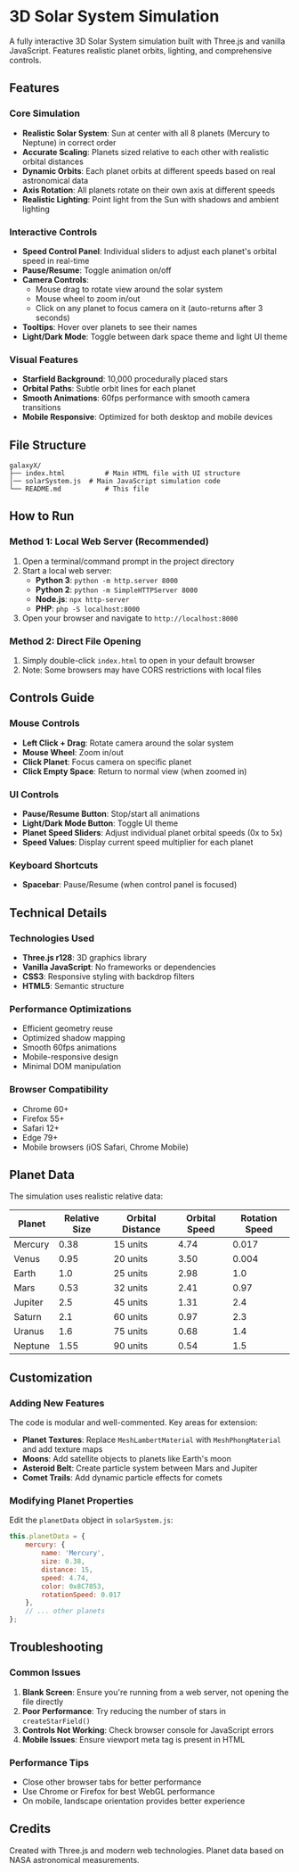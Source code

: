 # 3D Solar System Simulation

A fully interactive 3D Solar System simulation built with Three.js and vanilla JavaScript. Features realistic planet orbits, lighting, and comprehensive controls.

## Features

### Core Simulation
- **Realistic Solar System**: Sun at center with all 8 planets (Mercury to Neptune) in correct order
- **Accurate Scaling**: Planets sized relative to each other with realistic orbital distances
- **Dynamic Orbits**: Each planet orbits at different speeds based on real astronomical data
- **Axis Rotation**: All planets rotate on their own axis at different speeds
- **Realistic Lighting**: Point light from the Sun with shadows and ambient lighting

### Interactive Controls
- **Speed Control Panel**: Individual sliders to adjust each planet's orbital speed in real-time
- **Pause/Resume**: Toggle animation on/off
- **Camera Controls**: 
  - Mouse drag to rotate view around the solar system
  - Mouse wheel to zoom in/out
  - Click on any planet to focus camera on it (auto-returns after 3 seconds)
- **Tooltips**: Hover over planets to see their names
- **Light/Dark Mode**: Toggle between dark space theme and light UI theme

### Visual Features
- **Starfield Background**: 10,000 procedurally placed stars
- **Orbital Paths**: Subtle orbit lines for each planet
- **Smooth Animations**: 60fps performance with smooth camera transitions
- **Mobile Responsive**: Optimized for both desktop and mobile devices

## File Structure

```
galaxyX/
├── index.html          # Main HTML file with UI structure
│── solarSystem.js  # Main JavaScript simulation code
└── README.md           # This file
```

## How to Run

### Method 1: Local Web Server (Recommended)
1. Open a terminal/command prompt in the project directory
2. Start a local web server:
   - **Python 3**: `python -m http.server 8000`
   - **Python 2**: `python -m SimpleHTTPServer 8000`
   - **Node.js**: `npx http-server`
   - **PHP**: `php -S localhost:8000`
3. Open your browser and navigate to `http://localhost:8000`

### Method 2: Direct File Opening
1. Simply double-click `index.html` to open in your default browser
2. Note: Some browsers may have CORS restrictions with local files

## Controls Guide

### Mouse Controls
- **Left Click + Drag**: Rotate camera around the solar system
- **Mouse Wheel**: Zoom in/out
- **Click Planet**: Focus camera on specific planet
- **Click Empty Space**: Return to normal view (when zoomed in)

### UI Controls
- **Pause/Resume Button**: Stop/start all animations
- **Light/Dark Mode Button**: Toggle UI theme
- **Planet Speed Sliders**: Adjust individual planet orbital speeds (0x to 5x)
- **Speed Values**: Display current speed multiplier for each planet

### Keyboard Shortcuts
- **Spacebar**: Pause/Resume (when control panel is focused)

## Technical Details

### Technologies Used
- **Three.js r128**: 3D graphics library
- **Vanilla JavaScript**: No frameworks or dependencies
- **CSS3**: Responsive styling with backdrop filters
- **HTML5**: Semantic structure

### Performance Optimizations
- Efficient geometry reuse
- Optimized shadow mapping
- Smooth 60fps animations
- Mobile-responsive design
- Minimal DOM manipulation

### Browser Compatibility
- Chrome 60+
- Firefox 55+
- Safari 12+
- Edge 79+
- Mobile browsers (iOS Safari, Chrome Mobile)

## Planet Data

The simulation uses realistic relative data:

| Planet  | Relative Size | Orbital Distance | Orbital Speed | Rotation Speed |
|---------|---------------|------------------|---------------|----------------|
| Mercury | 0.38          | 15 units         | 4.74          | 0.017          |
| Venus   | 0.95          | 20 units         | 3.50          | 0.004          |
| Earth   | 1.0           | 25 units         | 2.98          | 1.0            |
| Mars    | 0.53          | 32 units         | 2.41          | 0.97           |
| Jupiter | 2.5           | 45 units         | 1.31          | 2.4            |
| Saturn  | 2.1           | 60 units         | 0.97          | 2.3            |
| Uranus  | 1.6           | 75 units         | 0.68          | 1.4            |
| Neptune | 1.55          | 90 units         | 0.54          | 1.5            |

## Customization

### Adding New Features
The code is modular and well-commented. Key areas for extension:

- **Planet Textures**: Replace `MeshLambertMaterial` with `MeshPhongMaterial` and add texture maps
- **Moons**: Add satellite objects to planets like Earth's moon
- **Asteroid Belt**: Create particle system between Mars and Jupiter
- **Comet Trails**: Add dynamic particle effects for comets

### Modifying Planet Properties
Edit the `planetData` object in `solarSystem.js`:

```javascript
this.planetData = {
    mercury: { 
        name: 'Mercury', 
        size: 0.38, 
        distance: 15, 
        speed: 4.74, 
        color: 0x8C7853, 
        rotationSpeed: 0.017 
    },
    // ... other planets
};
```

## Troubleshooting

### Common Issues

1. **Blank Screen**: Ensure you're running from a web server, not opening the file directly
2. **Poor Performance**: Try reducing the number of stars in `createStarField()`
3. **Controls Not Working**: Check browser console for JavaScript errors
4. **Mobile Issues**: Ensure viewport meta tag is present in HTML

### Performance Tips
- Close other browser tabs for better performance
- Use Chrome or Firefox for best WebGL performance
- On mobile, landscape orientation provides better experience

## Credits

Created with Three.js and modern web technologies. Planet data based on NASA astronomical measurements.
